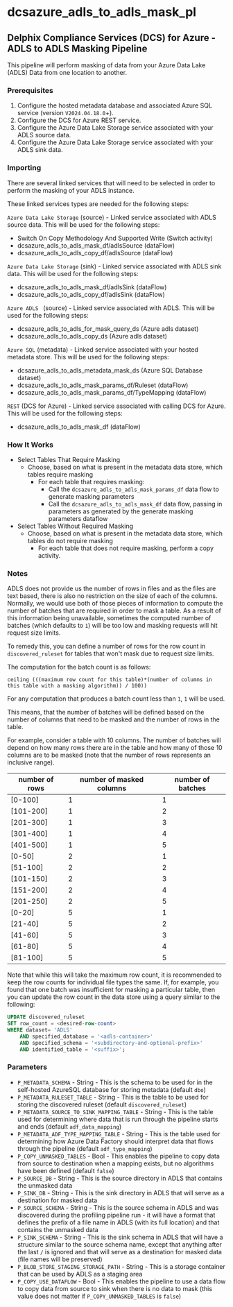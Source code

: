 # dcsazure_adls_to_adls_mask_pl
## Delphix Compliance Services (DCS) for Azure - ADLS to ADLS Masking Pipeline

This pipeline will perform masking of data from your Azure Data Lake (ADLS) Data from one location to another.

### Prerequisites

1. Configure the hosted metadata database and associated Azure SQL service (version `V2024.04.18.0`+).
1. Configure the DCS for Azure REST service.
1. Configure the Azure Data Lake Storage service associated with your ADLS source data.
1. Configure the Azure Data Lake Storage service associated with your ADLS sink data.


### Importing
There are several linked services that will need to be selected in order to perform the masking of your ADLS
instance.

These linked services types are needed for the following steps:

`Azure Data Lake Storage` (source) - Linked service associated with ADLS source data. This will be used for the
following steps:
* Switch On Copy Methodology And Supported Write (Switch activity)
* dcsazure_adls_to_adls_mask_df/adlsSource (dataFlow)
* dcsazure_adls_to_adls_copy_df/adlsSource (dataFlow)

`Azure Data Lake Storage` (sink) - Linked service associated with ADLS sink data. This will be used for the
following steps:
* dcsazure_adls_to_adls_mask_df/adlsSink (dataFlow)
* dcsazure_adls_to_adls_copy_df/adlsSink (dataFlow)

`Azure ADLS ` (source) - Linked service associated with ADLS. This will be used for the
following steps:
* dcsazure_adls_to_adls_for_mask_query_ds (Azure adls  dataset)
* dcsazure_adls_to_adls_copy_ds (Azure adls  dataset)

`Azure SQL` (metadata) - Linked service associated with your hosted metadata store. This will be used for the following
steps:
* dcsazure_adls_to_adls_metadata_mask_ds (Azure SQL Database dataset)
* dcsazure_adls_to_adls_mask_params_df/Ruleset (dataFlow)
* dcsazure_adls_to_adls_mask_params_df/TypeMapping (dataFlow)

`REST` (DCS for Azure) - Linked service associated with calling DCS for Azure. This will be used for the following
steps:
* dcsazure_adls_to_adls_mask_df (dataFlow)

### How It Works
* Select Tables That Require Masking
    * Choose, based on what is present in the metadata data store, which tables require masking
      * For each table that requires masking:
        * Call the `dcsazure_adls_to_adls_mask_params_df` data flow to generate masking parameters
        * Call the `dcsazure_adls_to_adls_mask_df` data flow, passing in parameters as generated by
          the generate masking parameters dataflow
* Select Tables Without Required Masking
    * Choose, based on what is present in the metadata data store, which tables do not require masking
      * For each table that does not require masking, perform a copy activity.

### Notes
ADLS does not provide us the number of rows in files and as the files are text based, there is also no restriction on
the size of each of the columns. Normally, we would use both of those pieces of information to compute the number of
batches that are required in order to mask a table. As a result of this information being unavailable, sometimes the
computed number of batches (which defaults to `1`) will be too low and masking requests will hit request size limits.

To remedy this, you can define a number of rows for the row count in `discovered_ruleset` for tables that won't mask
due to request size limits.

The computation for the batch count is as follows:
```
ceiling (((maximum row count for this table)*(number of columns in this table with a masking algorithm)) / 100))
```
For any computation that produces a batch count less than `1`, `1` will be used.

This means, that the number of batches will be defined based on the number of columns that need to be masked and the
number of rows in the table.

For example, consider a table with 10 columns. The number of batches will depend on how many rows there are in the table
and how many of those 10 columns are to be masked (note that the number of rows represents an inclusive range).

| number of rows | number of masked columns | number of batches |
|----------------|--------------------------|-------------------|
| [0-100]        | 1                        | 1                 |
| [101-200]      | 1                        | 2                 |
| [201-300]      | 1                        | 3                 |
| [301-400]      | 1                        | 4                 |
| [401-500]      | 1                        | 5                 |
| [0-50]         | 2                        | 1                 |
| [51-100]       | 2                        | 2                 |
| [101-150]      | 2                        | 3                 |
| [151-200]      | 2                        | 4                 |
| [201-250]      | 2                        | 5                 |
| [0-20]         | 5                        | 1                 |
| [21-40]        | 5                        | 2                 |
| [41-60]        | 5                        | 3                 |
| [61-80]        | 5                        | 4                 |
| [81-100]       | 5                        | 5                 |

Note that while this will take the maximum row count, it is recommended to keep the row counts for individual file types
the same. If, for example, you found that one batch was insufficient for masking a particular table, then you can update
the row count in the data store using a query similar to the following:

```sql
UPDATE discovered_ruleset
SET row_count = <desired-row-count>
WHERE dataset= 'ADLS'
	AND specified_database = '<adls-container>'
	AND specified_schema = '<subdirectory-and-optional-prefix>'
	AND identified_table = '<suffix>';
```


### Parameters

* `P_METADATA_SCHEMA` - String - This is the schema to be used for in the self-hosted AzureSQL database for storing metadata (default `dbo`)
* `P_METADATA_RULESET_TABLE` - String - This is the table to be used for storing the discovered ruleset (default `discovered_ruleset`)
* `P_METADATA_SOURCE_TO_SINK_MAPPING_TABLE` - String - This is the table used for determining where data that is run through the pipeline starts and ends (default `adf_data_mapping`)
* `P_METADATA_ADF_TYPE_MAPPING_TABLE` - String - This is the table used for determining how Azure Data Factory should interpret data that flows through the pipeline (default `adf_type_mapping`)
* `P_COPY_UNMASKED_TABLES` - Bool - This enables the pipeline to copy data from source to destination when a mapping exists, but no algorithms have been defined (default `false`)
* `P_SOURCE_DB` - String - This is the source directory in ADLS that contains the unmasked data
* `P_SINK_DB` - String - This is the sink directory in ADLS that will serve as a destination for masked data
* `P_SOURCE_SCHEMA` - String - This is the source schema in ADLS and was discovered during the profiling pipeline run - it will have a format that defines the prefix of a file name in ADLS (with its full location) and that contains the unmasked data
* `P_SINK_SCHEMA` - String - This is the sink schema in ADLS that will have a structure similar to the source schema name, except that anything after the last `/` is ignored and that will serve as a destination for masked data (file names will be preserved)
* `P_BLOB_STORE_STAGING_STORAGE_PATH` - String - This is a storage container that can be used by ADLS as a staging area
* `P_COPY_USE_DATAFLOW` - Bool - This enables the pipeline to use a data flow to copy data from source to sink when there is no data to mask (this value does not matter if `P_COPY_UNMASKED_TABLES` is `false`)

